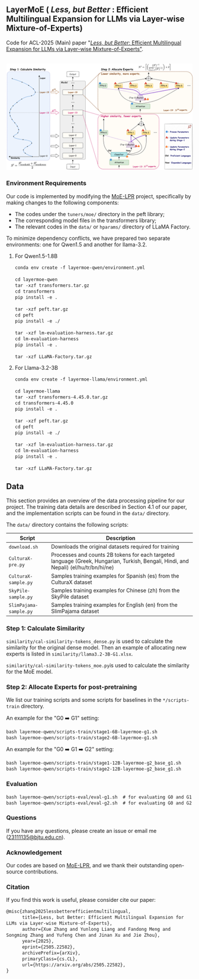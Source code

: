 ## LayerMoE ( *Less, but Better* : Efficient Multilingual Expansion for LLMs via Layer-wise Mixture-of-Experts)

Code for ACL-2025 (Main) paper "[*Less, but Better*: Efficient Multilingual Expansion for LLMs via Layer-wise Mixture-of-Experts"](https://arxiv.org/pdf/2505.22582).

<p align="center">
    <br>
    <img src="main-v5.jpg" width="800"/>
    <br>
</p>



### Environment Requirements

Our code is implemented by modifying the [MoE-LPR](https://github.com/NJUNLP/MoE-LPR) project, specifically by making changes to the following components:

- The codes under the `tuners/moe/` directory in the peft library;
- The corresponding model files in the transformers library;
- The relevant codes in the `data/` or `hparams/` directory of LLaMA Factory.

To minimize dependency conflicts, we have prepared two separate environments: one for Qwen1.5 and another for llama-3.2.

1. For Qwen1.5-1.8B
    ```
    conda env create -f layermoe-qwen/environment.yml

    cd layermoe-qwen
    tar -xzf transformers.tar.gz
    cd transformers
    pip install -e .

    tar -xzf peft.tar.gz
    cd peft
    pip install -e ./

    tar -xzf lm-evaluation-harness.tar.gz
    cd lm-evaluation-harness
    pip install -e .

    tar -xzf LLaMA-Factory.tar.gz
    ```


2. For Llama-3.2-3B

    ```
    conda env create -f layermoe-llama/environment.yml

    cd layermoe-llama
    tar -xzf transformers-4.45.0.tar.gz
    cd transformers-4.45.0
    pip install -e .

    tar -xzf peft.tar.gz
    cd peft
    pip install -e ./

    tar -xzf lm-evaluation-harness.tar.gz
    cd lm-evaluation-harness
    pip install -e .

    tar -xzf LLaMA-Factory.tar.gz
    ```


## Data

This section provides an overview of the data processing pipeline for our project. The training data details are described in Section 4.1 of our paper, and the implementation scripts can be found in the `data/` directory.


The `data/` directory contains the following scripts:

| Script | Description |
|--------|-------------|
| `download.sh` | Downloads the original datasets required for training |
| `CulturaX-pre.py` | Processes and counts 2B tokens for each targeted language (Greek, Hungarian, Turkish, Bengali, Hindi, and Nepali) (el/hu/tr/bn/hi/ne) |
| `CulturaX-sample.py` | Samples training examples for Spanish (es) from the CulturaX dataset |
| `SkyPile-sample.py` | Samples training examples for Chinese (zh) from the SkyPile dataset |
| `SlimPajama-sample.py` | Samples training examples for English (en) from the SlimPajama dataset |



### Step 1: Calculate Similarity


`similarity/cal-similarity-tokens_dense.py` is used to calculate the similarity for the original dense model. Then an example of allocating new experts is listed in `similarity/llama3.2-3B-G1.xlsx`.

`similarity/cal-similarity-tokens_moe.py`is used to calculate the similarity for the MoE model.



### Step 2: Allocate Experts for post-pretraining


We list our training scripts and some scripts for baselines in the `*/scripts-train` directory.

An example for the "G0 ➡️ G1" setting:
```
bash layermoe-qwen/scripts-train/stage1-6B-layermoe-g1.sh
bash layermoe-qwen/scripts-train/stage2-6B-layermoe-g1.sh
```


An example for the "G0 ➡️ G1 ➡️ G2" setting:
```
bash layermoe-qwen/scripts-train/stage1-12B-layermoe-g2_base_g1.sh
bash layermoe-qwen/scripts-train/stage2-12B-layermoe-g2_base_g1.sh
```


### Evaluation

```
bash layermoe-qwen/scripts-eval/eval-g1.sh  # for evaluating G0 and G1
bash layermoe-qwen/scripts-eval/eval-g2.sh  # for evaluating G0 and G2
```




### Questions

If you have any questions, please create an issue or email me (23111135@bjtu.edu.cn).


### Acknowledgement
Our codes are based on [MoE-LPR](https://github.com/NJUNLP/MoE-LPR), and we thank their outstanding open-source contributions.



### Citation
If you find this work is useful, please consider cite our paper:

```
@misc{zhang2025lessbetterefficientmultilingual,
      title={Less, but Better: Efficient Multilingual Expansion for LLMs via Layer-wise Mixture-of-Experts}, 
      author={Xue Zhang and Yunlong Liang and Fandong Meng and Songming Zhang and Yufeng Chen and Jinan Xu and Jie Zhou},
      year={2025},
      eprint={2505.22582},
      archivePrefix={arXiv},
      primaryClass={cs.CL},
      url={https://arxiv.org/abs/2505.22582}, 
}
```
